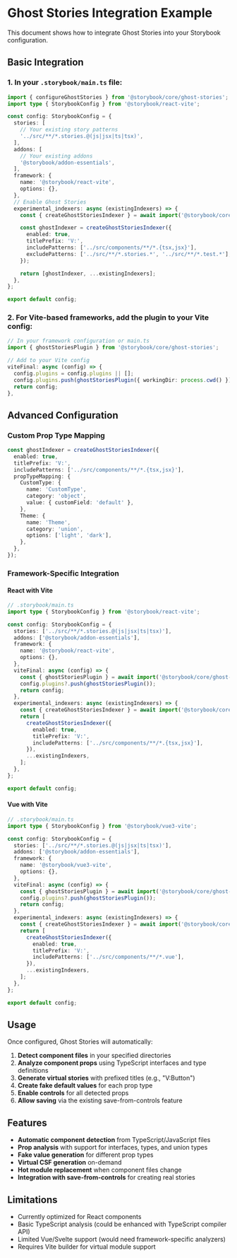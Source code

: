 # Ghost Stories Integration Example

This document shows how to integrate Ghost Stories into your Storybook configuration.

## Basic Integration

### 1. In your `.storybook/main.ts` file:

```typescript
import { configureGhostStories } from '@storybook/core/ghost-stories';
import type { StorybookConfig } from '@storybook/react-vite';

const config: StorybookConfig = {
  stories: [
    // Your existing story patterns
    '../src/**/*.stories.@(js|jsx|ts|tsx)',
  ],
  addons: [
    // Your existing addons
    '@storybook/addon-essentials',
  ],
  framework: {
    name: '@storybook/react-vite',
    options: {},
  },
  // Enable Ghost Stories
  experimental_indexers: async (existingIndexers) => {
    const { createGhostStoriesIndexer } = await import('@storybook/core/ghost-stories');

    const ghostIndexer = createGhostStoriesIndexer({
      enabled: true,
      titlePrefix: 'V:',
      includePatterns: ['../src/components/**/*.{tsx,jsx}'],
      excludePatterns: ['../src/**/*.stories.*', '../src/**/*.test.*'],
    });

    return [ghostIndexer, ...existingIndexers];
  },
};

export default config;
```

### 2. For Vite-based frameworks, add the plugin to your Vite config:

```typescript
// In your framework configuration or main.ts
import { ghostStoriesPlugin } from '@storybook/core/ghost-stories';

// Add to your Vite config
viteFinal: async (config) => {
  config.plugins = config.plugins || [];
  config.plugins.push(ghostStoriesPlugin({ workingDir: process.cwd() }));
  return config;
},
```

## Advanced Configuration

### Custom Prop Type Mapping

```typescript
const ghostIndexer = createGhostStoriesIndexer({
  enabled: true,
  titlePrefix: 'V:',
  includePatterns: ['../src/components/**/*.{tsx,jsx}'],
  propTypeMapping: {
    CustomType: {
      name: 'CustomType',
      category: 'object',
      value: { customField: 'default' },
    },
    Theme: {
      name: 'Theme',
      category: 'union',
      options: ['light', 'dark'],
    },
  },
});
```

### Framework-Specific Integration

#### React with Vite

```typescript
// .storybook/main.ts
import type { StorybookConfig } from '@storybook/react-vite';

const config: StorybookConfig = {
  stories: ['../src/**/*.stories.@(js|jsx|ts|tsx)'],
  addons: ['@storybook/addon-essentials'],
  framework: {
    name: '@storybook/react-vite',
    options: {},
  },
  viteFinal: async (config) => {
    const { ghostStoriesPlugin } = await import('@storybook/core/ghost-stories');
    config.plugins?.push(ghostStoriesPlugin());
    return config;
  },
  experimental_indexers: async (existingIndexers) => {
    const { createGhostStoriesIndexer } = await import('@storybook/core/ghost-stories');
    return [
      createGhostStoriesIndexer({
        enabled: true,
        titlePrefix: 'V:',
        includePatterns: ['../src/components/**/*.{tsx,jsx}'],
      }),
      ...existingIndexers,
    ];
  },
};

export default config;
```

#### Vue with Vite

```typescript
// .storybook/main.ts
import type { StorybookConfig } from '@storybook/vue3-vite';

const config: StorybookConfig = {
  stories: ['../src/**/*.stories.@(js|jsx|ts|tsx)'],
  addons: ['@storybook/addon-essentials'],
  framework: {
    name: '@storybook/vue3-vite',
    options: {},
  },
  viteFinal: async (config) => {
    const { ghostStoriesPlugin } = await import('@storybook/core/ghost-stories');
    config.plugins?.push(ghostStoriesPlugin());
    return config;
  },
  experimental_indexers: async (existingIndexers) => {
    const { createGhostStoriesIndexer } = await import('@storybook/core/ghost-stories');
    return [
      createGhostStoriesIndexer({
        enabled: true,
        titlePrefix: 'V:',
        includePatterns: ['../src/components/**/*.vue'],
      }),
      ...existingIndexers,
    ];
  },
};

export default config;
```

## Usage

Once configured, Ghost Stories will automatically:

1. **Detect component files** in your specified directories
2. **Analyze component props** using TypeScript interfaces and type definitions
3. **Generate virtual stories** with prefixed titles (e.g., "V:Button")
4. **Create fake default values** for each prop type
5. **Enable controls** for all detected props
6. **Allow saving** via the existing save-from-controls feature

## Features

- **Automatic component detection** from TypeScript/JavaScript files
- **Prop analysis** with support for interfaces, types, and union types
- **Fake value generation** for different prop types
- **Virtual CSF generation** on-demand
- **Hot module replacement** when component files change
- **Integration with save-from-controls** for creating real stories

## Limitations

- Currently optimized for React components
- Basic TypeScript analysis (could be enhanced with TypeScript compiler API)
- Limited Vue/Svelte support (would need framework-specific analyzers)
- Requires Vite builder for virtual module support
